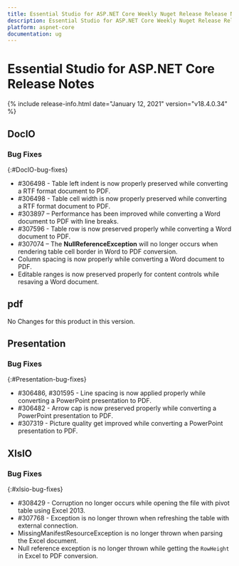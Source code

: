 ```yaml
---
title: Essential Studio for ASP.NET Core Weekly Nuget Release Release Notes  
description: Essential Studio for ASP.NET Core Weekly Nuget Release Release Notes  
platform: aspnet-core
documentation: ug
---
```


# Essential Studio for ASP.NET Core  Release Notes  

{% include release-info.html date="January 12, 2021"  version="v18.4.0.34" %} 






## DocIO

### Bug Fixes
{:#DocIO-bug-fixes}

* \#306498 - Table left indent is now properly preserved while converting a RTF format document to PDF.
* \#306498 - Table cell width is now properly preserved while converting a RTF format document to PDF.
* \#303897 – Performance has been improved while converting a Word document to PDF with line breaks.
* \#307596 - Table row is now preserved properly while converting a Word document to PDF.
* \#307074 – The **NullReferenceException** will no longer occurs when rendering table cell border in Word to PDF conversion.
* Column spacing is now properly while converting a Word document to PDF.
* Editable ranges is now preserved properly for content controls while resaving a Word document.
## pdf

No Changes for this product in this version.

[//]: # "Delete the contents of this file while new content is added."

## Presentation

### Bug Fixes
{:#Presentation-bug-fixes}

* \#306486, \#301595 - Line spacing is now applied properly while converting a PowerPoint presentation to PDF.
* \#306482 - Arrow cap is now preserved properly while converting a PowerPoint presentation to PDF.
* \#307319 - Picture quality get improved while converting a PowerPoint presentation to PDF.
## XlsIO

### Bug Fixes
{:#xlsio-bug-fixes}

* \#308429 - Corruption no longer occurs while opening the file with pivot table using Excel 2013.
* \#307768 - Exception is no longer thrown when refreshing the table with external connection.
* MissingManifestResourceException is no longer thrown when parsing the Excel document.
* Null reference exception is no longer thrown while getting the `RowHeight` in Excel to PDF conversion.
